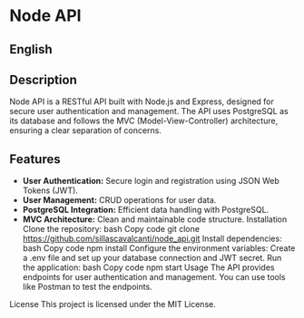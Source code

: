 # Node API

## English

## Description
Node API is a RESTful API built with Node.js and Express, designed for secure user authentication and management. The API uses PostgreSQL as its database and follows the MVC (Model-View-Controller) architecture, ensuring a clear separation of concerns.

## Features
- **User Authentication:** Secure login and registration using JSON Web Tokens (JWT).
- **User Management:** CRUD operations for user data.
- **PostgreSQL Integration:** Efficient data handling with PostgreSQL.
- **MVC Architecture:** Clean and maintainable code structure.
Installation
Clone the repository:
bash
Copy code
git clone https://github.com/sillascavalcanti/node_api.git
Install dependencies:
bash
Copy code
npm install
Configure the environment variables:
Create a .env file and set up your database connection and JWT secret.
Run the application:
bash
Copy code
npm start
Usage
The API provides endpoints for user authentication and management. You can use tools like Postman to test the endpoints.

License
This project is licensed under the MIT License.

